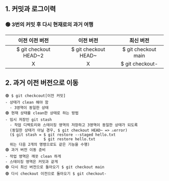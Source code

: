 ## 1. 커밋과 로그이력
### 🟢 3번의 커밋 후 다시 현재로의 과거 여행
| 이전 이전 버전 | 이전 버전 | 최신 버전 |
|:---:|:---:|:---:|
|$ git checkout HEAD~2|$ git checkout HEAD~|$ git checkout main|
|X|X|$ git checkout-|
## 2. 과거 이전 버전으로 이동
```
🟢 $ git checkcout[이전 커밋]
- 상태가 clean 해야 함
  - 3영역이 동일한 상태
🟢 현재 상태를 clean한 상태로 하는 방법
- 임시 저장인 git stash
  - 작업 디렉토리와 스테이징 영역의 저장하고 3영역이 동일한 상태가 되도록
  (동일한 상태가 아닐 경우, $ git checkout HEAD~ => ⚠️error)
  ($ git stash = $ git restore --staged hello.txt
                 $ git restore hello.txt
  위는 다음 2개의 명령으로도 같은 기능을 수행)
🟢 과거 버전 이동 준비
- 작업 영역은 깨끗 clean 하게
- 스테이징 영역은 커밋과 같게
🟢 다시 최신 버전으로 돌아오기 $ git checkout main
🟢 다시 checkout 이전으로 돌아오기 $ git checkout-
```
